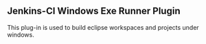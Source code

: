 Jenkins-CI Windows Exe Runner Plugin
-------  

This plug-in is used to build eclipse workspaces and projects under windows.  
